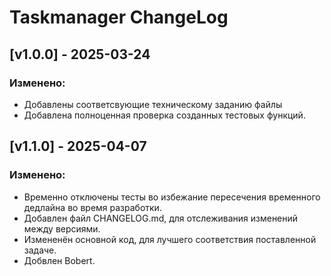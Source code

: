 # Taskmanager  ChangeLog

## [v1.0.0] - 2025-03-24
### Изменено:
- Добавлены соответсвующие техническому заданию файлы
- Добавлена полноценная проверка созданных тестовых функций.

## [v1.1.0] - 2025-04-07
### Изменено:
- Временно отключены тесты во избежание пересечения временного дедлайна во время разработки.
- Добавлен файл CHANGELOG.md, для отслеживания изменений между версиями.
- Измененён основной код, для лучшего соответствия поставленной задаче.
- Добвлен Bobert.